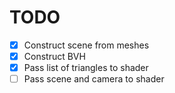 # TODO

- [x] Construct scene from meshes
- [x] Construct BVH
- [x] Pass list of triangles to shader
- [ ] Pass scene and camera to shader
